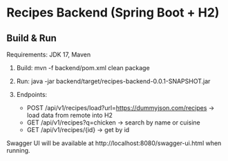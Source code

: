 # Recipes Backend (Spring Boot + H2)

## Build & Run

Requirements: JDK 17, Maven

1. Build:
   mvn -f backend/pom.xml clean package

2. Run:
   java -jar backend/target/recipes-backend-0.0.1-SNAPSHOT.jar

3. Endpoints:
   - POST /api/v1/recipes/load?url=https://dummyjson.com/recipes  -> load data from remote into H2
   - GET  /api/v1/recipes?q=chicken                              -> search by name or cuisine
   - GET  /api/v1/recipes/{id}                                    -> get by id

Swagger UI will be available at http://localhost:8080/swagger-ui.html when running.
